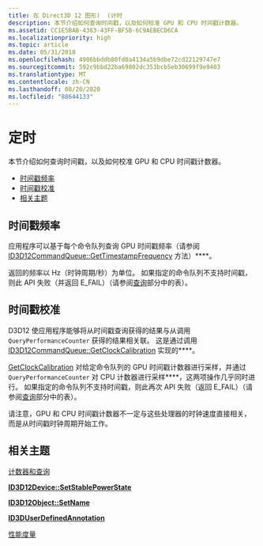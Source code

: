 ```yaml
---
title: 在 Direct3D 12 图形)  (计时
description: 本节介绍如何查询时间戳，以及如何校准 GPU 和 CPU 时间戳计数器。
ms.assetid: CC1E5BAB-4363-43FF-BF5B-6C9AEBECD6CA
ms.localizationpriority: high
ms.topic: article
ms.date: 05/31/2018
ms.openlocfilehash: 4906bbddb80fd0a4134a5b9dbe72cd22129747e7
ms.sourcegitcommit: 592c9bbd22ba69802dc353bcb5eb30699f9e9403
ms.translationtype: MT
ms.contentlocale: zh-CN
ms.lasthandoff: 08/20/2020
ms.locfileid: "88644133"
---
```

# <a name="timing"></a>定时

本节介绍如何查询时间戳，以及如何校准 GPU 和 CPU 时间戳计数器。

-   [时间戳频率](#timestamp-frequency)
-   [时间戳校准](#timestamp-calibration)
-   [相关主题](#related-topics)

## <a name="timestamp-frequency"></a>时间戳频率

应用程序可以基于每个命令队列查询 GPU 时间戳频率（请参阅 [ID3D12CommandQueue::GetTimestampFrequency](/windows/desktop/api/d3d12/nf-d3d12-id3d12commandqueue-gettimestampfrequency) 方法）****。

返回的频率以 Hz（时钟周期/秒）为单位。 如果指定的命令队列不支持时间戳，则此 API 失败（并返回 E\_FAIL）（请参阅[查询](queries.md)部分中的表）。

## <a name="timestamp-calibration"></a>时间戳校准

D3D12 使应用程序能够将从时间戳查询获得的结果与从调用 `QueryPerformanceCounter` 获得的结果相关联。 这是通过调用 [ID3D12CommandQueue::GetClockCalibration](/windows/desktop/api/d3d12/nf-d3d12-id3d12commandqueue-getclockcalibration) 实现的****。

[GetClockCalibration](/windows/desktop/api/d3d12/nf-d3d12-id3d12commandqueue-getclockcalibration) 对给定命令队列的 GPU 时间戳计数器进行采样，并通过 `QueryPerformanceCounter` 对 CPU 计数器进行采样****，这两项操作几乎同时进行。 如果指定的命令队列不支持时间戳，则此再次 API 失败（返回 E\_FAIL）（请参阅[查询](queries.md)部分中的表）。

请注意，GPU 和 CPU 时间戳计数器不一定与这些处理器的时钟速度直接相关，而是从时间戳时钟周期开始工作。

## <a name="related-topics"></a>相关主题

<dl> <dt>

[计数器和查询](counters-and-queries.md)
</dt> <dt>

[**ID3D12Device::SetStablePowerState**](/windows/desktop/api/d3d12/nf-d3d12-id3d12device-setstablepowerstate)
</dt> <dt>

[**ID3D12Object::SetName**](/windows/desktop/api/d3d12/nf-d3d12-id3d12object-setname)
</dt> <dt>

[**ID3DUserDefinedAnnotation**](/windows/desktop/api/d3d11_1/nn-d3d11_1-id3duserdefinedannotation)
</dt> <dt>

[性能度量](performance-measurement.md)
</dt> </dl>

 

 